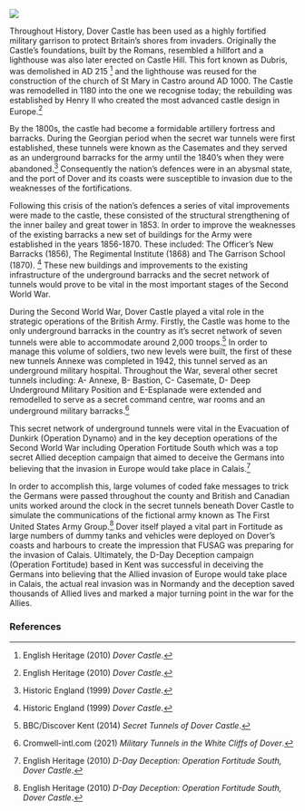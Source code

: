 <a href="https://beta.kent-maps.online"><img src="https://beta.kent-maps.online/juncture/ve-button.png"></a>

<param ve-config title="The secret war tunnels of Dover Castle"author="Brooke Altringham" layout="vtl"banner="https://upload.wikimedia.org/wikipedia/commons/9/9b/Dover_Castle_20180901.jpg" label="Dover Castle" attribution="Suicasmo"url="https://upload.wikimedia.org/wikipedia/commons/9/9b/Dover_Castle_20180901.jpg"> 

<param ve-entity eid="Q950970" aliases="Dover Castle"> 

Throughout History, Dover Castle has been used as a highly fortified military garrison to protect Britain’s shores from invaders. Originally the Castle’s foundations, built by the Romans, resembled a hillfort and a lighthouse was also later erected on Castle Hill. This fort known as Dubris, was demolished in AD 215 [^ref1] and the lighthouse was reused for the construction of the church of St Mary in Castro around AD 1000. The Castle was remodelled in 1180 into the one we recognise today; the rebuilding was established by Henry II who created the most advanced castle design in Europe.[^ref2]  
<param ve-image url="https://raw.githubusercontent.com/kent-map/images/main/20c/Roman_Pharos.jpg" label="Roman Pharos, Dover" attribution="Postcard c.1920s"> 

By the 1800s, the castle had become a formidable artillery fortress and barracks. During the Georgian period when the secret war tunnels were first established, these tunnels were known as the Casemates and they served as an underground barracks for the army until the 1840’s when they were abandoned.[^ref3] Consequently the nation’s defences were in an abysmal state, and the port of Dover and its coasts were susceptible to invasion due to the weaknesses of the fortifications.  
<param ve-image url="https://upload.wikimedia.org/wikipedia/commons/4/47/George_Chambers_%281803-40%29_-_A_View_of_Dover_-_RCIN_405276_-_Royal_Collection.jpg" label="George Chambers 1803-40 - A View of Dover - RCIN 405276 - Royal Collection" attribution="George Chambers, Public domain, via Wikimedia Commons"> 

Following this crisis of the nation’s defences a series of vital improvements were made to the castle, these consisted of the structural strengthening of the inner bailey and great tower in 1853. In order to improve the weaknesses of the existing barracks a new set of buildings for the Army were established in the years 1856-1870. These included: The Officer’s New Barracks (1856), The Regimental Institute (1868) and The Garrison School (1870). [^ref4] These new buildings and improvements to the existing infrastructure of the underground barracks and the secret network of tunnels would prove to be vital in the most important stages of the Second World War. 
<param ve-image url="https://upload.wikimedia.org/wikipedia/commons/1/16/Dover_Castle_005.jpg" label="Dover Castle, Officer's Mess" attribution="Sakralamn, CC BY-SA 4.0, via Wikimedia Commons"> 

During the Second World War, Dover Castle played a vital role in the strategic operations of the British Army. Firstly, the Castle was home to the only underground barracks in the country as it’s secret network of seven tunnels were able to accommodate around 2,000 troops.[^ref5] In order to manage this volume of soldiers, two new levels were built, the first of these new tunnels Annexe was completed in 1942, this tunnel served as an underground military hospital. Throughout the War, several other secret tunnels including: A- Annexe, B- Bastion, C- Casemate, D- Deep Underground Military Position and E-Esplanade were extended and remodelled to serve as a secret command centre, war rooms and an underground military barracks.[^ref6]  
<param ve-image url="https://raw.githubusercontent.com/kent-map/images/main/20c/Brooke.jpg" label="Illustration of the secret war tunnels at Dover" attribution="Brooke Altringham"> 

This secret network of underground tunnels were vital in the Evacuation of Dunkirk (Operation Dynamo) and in the key deception operations of the Second World War including Operation Fortitude South which was a top secret Allied deception campaign that aimed to deceive the Germans into believing that the invasion in Europe would take place in Calais.[^ref7]  
<param ve-image url="https://upload.wikimedia.org/wikipedia/commons/5/54/Dummy_Vehicles_and_Equipment_USED_For_Deception_during_the_Second_World_War_H42531.jpg" label="Photograph of a dummy tank, Dover" attribution="War Office official photographer, Public domain, via Wikimedia Commons"> 

In order to accomplish this, large volumes of coded fake messages to trick the Germans were passed throughout the county and British and Canadian units worked around the clock in the secret tunnels beneath Dover Castle to simulate the communications of the fictional army known as The First United States Army Group.[^ref8] Dover itself played a vital part in Fortitude as large numbers of dummy tanks and vehicles were deployed on Dover’s coasts and harbours to create the impression that FUSAG was preparing for the invasion of Calais. Ultimately, the D-Day Deception campaign (Operation Fortitude) based in Kent was successful in deceiving the Germans into believing that the Allied invasion of Europe would take place in Calais, the actual real invasion was in Normandy and the deception saved thousands of Allied lives and marked a major turning point in the war for the Allies.  
<param ve-image url="https://upload.wikimedia.org/wikipedia/commons/6/64/RamsayStatueDover.JPG" label="Sir Bertram Ramsay Statue, Dover" attribution="Egghead06, Public domain, via Wikimedia Commons"> 

### References 

[^ref1]: English Heritage (2010) _Dover Castle_.   

[^ref2]: English Heritage (2010) _Dover Castle_.   

[^ref3]: Historic England (1999) _Dover Castle_.   

[^ref4]: Historic England (1999) _Dover Castle_.   

[^ref5]: BBC/Discover Kent (2014) _Secret Tunnels of Dover Castle_.   

[^ref6]: Cromwell-intl.com (2021) _Military Tunnels in the White Cliffs of Dover_.   

[^ref7]: English Heritage (2010) _D-Day Deception: Operation Fortitude South, Dover Castle_.   

[^ref8]: English Heritage (2010) _D-Day Deception: Operation Fortitude South, Dover Castle_.   
